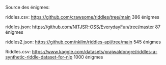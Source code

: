 Source des énigmes:

riddles.csv: https://github.com/crawsome/riddles/tree/main
    386 énigmes

riddles.json: https://github.com/NITJSR-OSS/EverydayFun/tree/master
    87 énigmes

riddles2.json: https://github.com/nkilm/riddles-api/tree/main
    545 énigmes

Riddles.csv: https://www.kaggle.com/datasets/prajwaldongre/riddles-a-synthetic-riddle-dataset-for-nlp
    1000 énigmes
